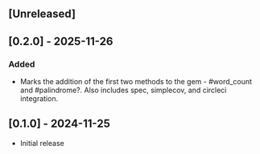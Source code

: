 ## [Unreleased]

## [0.2.0] - 2025-11-26

### Added

- Marks the addition of the first two methods to the gem - #word_count and #palindrome?. Also includes spec, simplecov, and circleci integration.

## [0.1.0] - 2024-11-25

- Initial release
